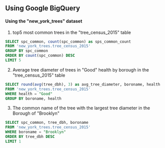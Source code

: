 ## Using Google BigQuery

#### Using the "new_york_trees" dataset
1. top5 most common trees in the "tree_census_2015" table
```sql
SELECT spc_common, count(spc_common) as sps_common_count
FROM 'new_york_trees.tree_census_2015'
GROUP BY spc_common
ORDER BY count(spc_common) DESC
LIMIT 5
```

2. Average tree diameter of trees in "Good" health by borough in the "tree_census_2015" table
```sql
SELECT round(avg(tree_dbh), 3) as avg_tree_diameter, boroname, health
FROM 'new_york_trees.tree_census_2015'
WHERE health = "Good"
GROUP BY boroname, health
```

3. The common name of the tree with the largest tree diameter in the Borough of "Brooklyn"
```sql
SELECT spc_common, tree_dbh, boroname
FROM 'new_york_trees.tree_census_2015'
WHERE boroname = "Brooklyn"
ORDER BY tree_dbh DESC
LIMIT 1
```
